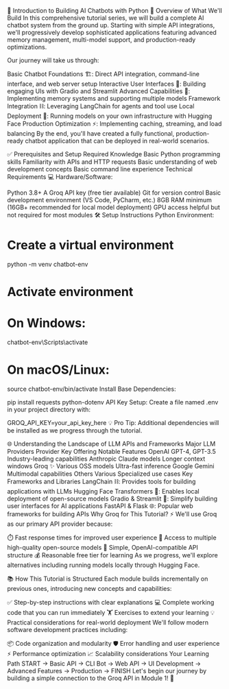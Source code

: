 🤖 Introduction to Building AI Chatbots with Python
🚀 Overview of What We'll Build
In this comprehensive tutorial series, we will build a complete AI chatbot system from the ground up. Starting with simple API integrations, we'll progressively develop sophisticated applications featuring advanced memory management, multi-model support, and production-ready optimizations.

Our journey will take us through:

Basic Chatbot Foundations 🏗️: Direct API integration, command-line interface, and web server setup
Interactive User Interfaces 🎨: Building engaging UIs with Gradio and Streamlit
Advanced Capabilities 🧠: Implementing memory systems and supporting multiple models
Framework Integration ⛓️: Leveraging LangChain for agents and tool use
Local Deployment 🤗: Running models on your own infrastructure with Hugging Face
Production Optimization ⚡: Implementing caching, streaming, and load balancing
By the end, you'll have created a fully functional, production-ready chatbot application that can be deployed in real-world scenarios.

✅ Prerequisites and Setup
Required Knowledge
Basic Python programming skills
Familiarity with APIs and HTTP requests
Basic understanding of web development concepts
Basic command line experience
Technical Requirements
💻 Hardware/Software:

Python 3.8+
A Groq API key (free tier available)
Git for version control
Basic development environment (VS Code, PyCharm, etc.)
8GB RAM minimum (16GB+ recommended for local model deployment)
GPU access helpful but not required for most modules
🛠️ Setup Instructions
Python Environment:

# Create a virtual environment
python -m venv chatbot-env

# Activate environment
# On Windows:
chatbot-env\Scripts\activate
# On macOS/Linux:
source chatbot-env/bin/activate
Install Base Dependencies:

pip install requests python-dotenv
API Key Setup: Create a file named .env in your project directory with:

GROQ_API_KEY=your_api_key_here
💡 Pro Tip: Additional dependencies will be installed as we progress through the tutorial.

🌐 Understanding the Landscape of LLM APIs and Frameworks
Major LLM Providers
Provider	Key Offering	Notable Features
OpenAI	GPT-4, GPT-3.5	Industry-leading capabilities
Anthropic	Claude models	Longer context windows
Groq ✨	Various OSS models	Ultra-fast inference
Google	Gemini	Multimodal capabilities
Others	Various	Specialized use cases
Key Frameworks and Libraries
LangChain ⛓️: Provides tools for building applications with LLMs
Hugging Face Transformers 🤗: Enables local deployment of open-source models
Gradio & Streamlit 🎨: Simplify building user interfaces for AI applications
FastAPI & Flask 🌐: Popular web frameworks for building APIs
Why Groq for This Tutorial? ⚡
We'll use Groq as our primary API provider because:

⏱️ Fast response times for improved user experience
🔄 Access to multiple high-quality open-source models
🤝 Simple, OpenAI-compatible API structure
💰 Reasonable free tier for learning
As we progress, we'll explore alternatives including running models locally through Hugging Face.

📚 How This Tutorial is Structured
Each module builds incrementally on previous ones, introducing new concepts and capabilities:

✅ Step-by-step instructions with clear explanations
💻 Complete working code that you can run immediately
🏋️ Exercises to extend your learning
💡 Practical considerations for real-world deployment
We'll follow modern software development practices including:

📦 Code organization and modularity
🛡️ Error handling and user experience
⚡ Performance optimization
📈 Scalability considerations
Your Learning Path
START → Basic API → CLI Bot → Web API → UI Development → Advanced Features → Production → FINISH
Let's begin our journey by building a simple connection to the Groq API in Module 1! 🚀
